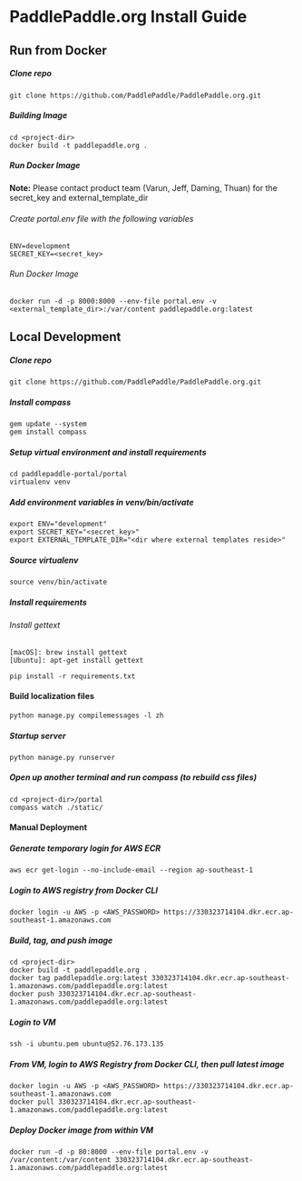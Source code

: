 # PaddlePaddle.org Install Guide

## Run from Docker

##### Clone repo
```
git clone https://github.com/PaddlePaddle/PaddlePaddle.org.git
```

##### Building Image

```
cd <project-dir>
docker build -t paddlepaddle.org .
```

##### Run Docker Image
**Note:**  Please contact product team (Varun, Jeff, Daming, Thuan) for the secret_key and external_template_dir

###### Create portal.env file with the following variables

```
ENV=development
SECRET_KEY=<secret_key>
```

###### Run Docker Image
```
docker run -d -p 8000:8000 --env-file portal.env -v <external_template_dir>:/var/content paddlepaddle.org:latest
```

## Local Development

##### Clone repo
```
git clone https://github.com/PaddlePaddle/PaddlePaddle.org.git
```

##### Install compass
```
gem update --system
gem install compass
```

##### Setup virtual environment and install requirements
```
cd paddlepaddle-portal/portal
virtualenv venv
```

##### Add environment variables in venv/bin/activate
```
export ENV="development"
export SECRET_KEY="<secret_key>"
export EXTERNAL_TEMPLATE_DIR="<dir where external templates reside>"
```

##### Source virtualenv
```
source venv/bin/activate
```

##### Install requirements

###### Install gettext
```
[macOS]: brew install gettext
[Ubuntu]: apt-get install gettext
```

```
pip install -r requirements.txt
```

#### Build localization files

```
python manage.py compilemessages -l zh
```

##### Startup server
```
python manage.py runserver
```

##### Open up another terminal and run compass (to rebuild css files)
```
cd <project-dir>/portal
compass watch ./static/
```

#### Manual Deployment

##### Generate temporary login for AWS ECR

```
aws ecr get-login --no-include-email --region ap-southeast-1
```

##### Login to AWS registry from Docker CLI

```
docker login -u AWS -p <AWS_PASSWORD> https://330323714104.dkr.ecr.ap-southeast-1.amazonaws.com
```

##### Build, tag, and push image

```
cd <project-dir>
docker build -t paddlepaddle.org .
docker tag paddlepaddle.org:latest 330323714104.dkr.ecr.ap-southeast-1.amazonaws.com/paddlepaddle.org:latest
docker push 330323714104.dkr.ecr.ap-southeast-1.amazonaws.com/paddlepaddle.org:latest
``` 

##### Login to VM

```
ssh -i ubuntu.pem ubuntu@52.76.173.135
```

##### From VM, login to AWS Registry from Docker CLI, then pull latest image

```
docker login -u AWS -p <AWS_PASSWORD> https://330323714104.dkr.ecr.ap-southeast-1.amazonaws.com
docker pull 330323714104.dkr.ecr.ap-southeast-1.amazonaws.com/paddlepaddle.org:latest
```

##### Deploy Docker image from within VM

```
docker run -d -p 80:8000 --env-file portal.env -v /var/content:/var/content 330323714104.dkr.ecr.ap-southeast-1.amazonaws.com/paddlepaddle.org:latest
```

